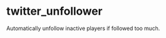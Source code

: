 twitter_unfollower
==================
Automatically unfollow inactive players if followed too much.

